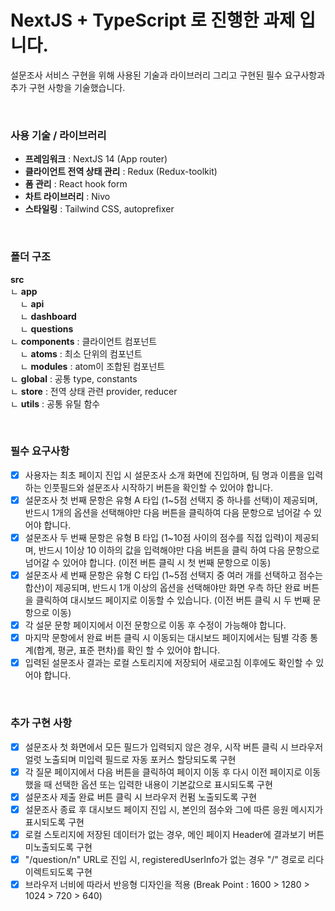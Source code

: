 # NextJS + TypeScript 로 진행한 과제 입니다.

설문조사 서비스 구현을 위해 사용된 기술과 라이브러리 그리고 구현된 필수 요구사항과 추가 구현 사항을 기술했습니다.

&nbsp;

### 사용 기술 / 라이브러리

- **프레임워크** : NextJS 14 (App router)
- **클라이언트 전역 상태 관리** : Redux (Redux-toolkit)
- **폼 관리** : React hook form
- **차트 라이브러리** : Nivo
- **스타일링** : Tailwind CSS, autoprefixer

&nbsp;

### 폴더 구조

**src** <br>
ㄴ **app**<br>
&nbsp;&nbsp;&nbsp;&nbsp;ㄴ **api**<br>
&nbsp;&nbsp;&nbsp;&nbsp;ㄴ **dashboard**<br>
&nbsp;&nbsp;&nbsp;&nbsp;ㄴ **questions**<br>
ㄴ **components** : 클라이언트 컴포넌트<br>
&nbsp;&nbsp;&nbsp;&nbsp;ㄴ **atoms** : 최소 단위의 컴포넌트<br>
&nbsp;&nbsp;&nbsp;&nbsp;ㄴ **modules** : atom이 조합된 컴포넌트<br>
ㄴ **global** : 공통 type, constants<br>
ㄴ **store** : 전역 상태 관련 provider, reducer<br>
ㄴ **utils** : 공통 유틸 함수<br>

&nbsp;

### 필수 요구사항

- [x] 사용자는 최초 페이지 진입 시 설문조사 소개 화면에 진입하며, 팀 명과 이름을 입력하는 인풋필드와 설문조사 시작하기 버튼을 확인할 수 있어야 합니다.
- [x] 설문조사 첫 번째 문항은 유형 A 타입 (1~5점 선택지 중 하나를 선택)이 제공되며, 반드시 1개의 옵션을 선택해야만 다음 버튼을 클릭하여 다음 문항으로 넘어갈 수 있어야 합니다.
- [x] 설문조사 두 번째 문항은 유형 B 타입 (1~10점 사이의 점수를 직접 입력)이 제공되며, 반드시 1이상 10 이하의 값을 입력해야만 다음 버튼을 클릭 하여 다음 문항으로 넘어갈 수 있어야 합니다. (이전 버튼 클릭 시 첫 번째 문항으로 이동)
- [x] 설문조사 세 번째 문항은 유형 C 타입 (1~5점 선택지 중 여러 개를 선택하고 점수는 합산)이 제공되며, 반드시 1개 이상의 옵션을 선택해야만 화면 우측 하단 완료 버튼을 클릭하여 대시보드 페이지로 이동할 수 있습니다. (이전 버튼 클릭 시 두 번째 문항으로 이동)
- [x] 각 설문 문항 페이지에서 이전 문항으로 이동 후 수정이 가능해야 합니다.
- [x] 마지막 문항에서 완료 버튼 클릭 시 이동되는 대시보드 페이지에서는 팀별 각종 통계(합계, 평균, 표준 편차)를 확인 할 수 있어야 합니다.
- [x] 입력된 설문조사 결과는 로컬 스토리지에 저장되어 새로고침 이후에도 확인할 수 있어야 합니다.

&nbsp;

### 추가 구현 사항

- [x] 설문조사 첫 화면에서 모든 필드가 입력되지 않은 경우, 시작 버튼 클릭 시 브라우저 얼럿 노출되며 미입력 필드로 자동 포커스 할당되도록 구현
- [x] 각 질문 페이지에서 다음 버튼을 클릭하여 페이지 이동 후 다시 이전 페이지로 이동했을 때 선택한 옵션 또는 입력한 내용이 기본값으로 표시되도록 구현
- [x] 설문조사 제출 완료 버튼 클릭 시 브라우저 컨펌 노출되도록 구현
- [x] 설문조사 종료 후 대시보드 페이지 진입 시, 본인의 점수와 그에 따른 응원 메시지가 표시되도록 구현
- [x] 로컬 스토리지에 저장된 데이터가 없는 경우, 메인 페이지 Header에 결과보기 버튼 미노출되도록 구현
- [x] "/question/n" URL로 진입 시, registeredUserInfo가 없는 경우 "/" 경로로 리다이렉트되도록 구현
- [x] 브라우저 너비에 따라서 반응형 디자인을 적용 (Break Point : 1600 > 1280 > 1024 > 720 > 640)
